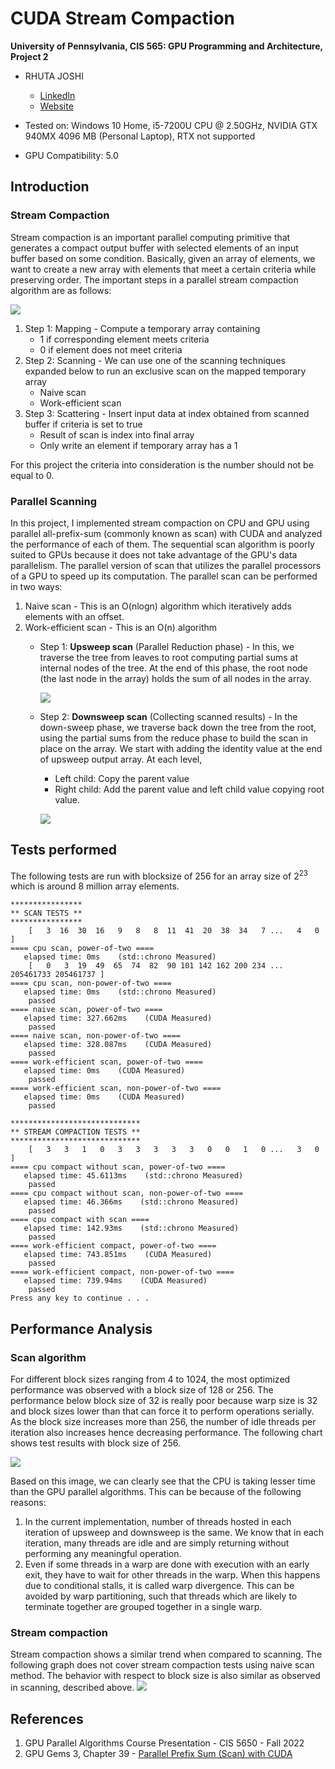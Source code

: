 CUDA Stream Compaction
======================

**University of Pennsylvania, CIS 565: GPU Programming and Architecture, Project 2**

* RHUTA JOSHI
  * [LinkedIn](https://www.linkedin.com/in/rcj9719/)
  * [Website](https://sites.google.com/view/rhuta-joshi)

* Tested on: Windows 10 Home, i5-7200U CPU @ 2.50GHz, NVIDIA GTX 940MX 4096 MB (Personal Laptop), RTX not supported
* GPU Compatibility: 5.0

Introduction
---

### Stream Compaction

Stream compaction is an important parallel computing primitive that generates a compact output buffer with selected elements of an input buffer based on some condition. Basically, given an array of elements, we want to create a new array with elements that meet a certain criteria while preserving order.
The important steps in a parallel stream compaction algorithm are as follows:

![](img/stream-compaction.jpg)

1. Step 1: Mapping - Compute a temporary array containing
    - 1 if corresponding element meets criteria
    - 0 if element does not meet criteria
2. Step 2: Scanning - We can use one of the scanning techniques expanded below to run an exclusive scan on the mapped temporary array
    - Naive scan
    - Work-efficient scan
3. Step 3: Scattering - Insert input data at index obtained from scanned buffer if criteria is set to true
    - Result of scan is index into final array
    - Only write an element if temporary array has a 1

For this project the criteria into consideration is the number should not be equal to 0.

### Parallel Scanning

In this project, I implemented stream compaction on CPU and GPU using parallel all-prefix-sum (commonly known as scan) with CUDA and analyzed the performance of each of them. The sequential scan algorithm is poorly suited to GPUs because it does not take advantage of the GPU's data parallelism. The parallel version of scan that utilizes the parallel processors of a GPU to speed up its computation. The parallel scan can be performed in two ways:

1. Naive scan - This is an O(nlogn) algorithm which iteratively adds elements with an offset.
2. Work-efficient scan - This is an O(n) algorithm
    - Step 1: **Upsweep scan** (Parallel Reduction phase) - In this, we traverse the tree from leaves to root computing partial sums at internal nodes of the tree. At the end of this phase, the root node (the last node in the array) holds the sum of all nodes in the array.

        ![](img/upsweep.jpg)

    - Step 2: **Downsweep scan** (Collecting scanned results) - In the down-sweep phase, we traverse back down the tree from the root, using the partial sums from the reduce phase to build the scan in place on the array. We start with adding the identity value at the end of upsweep output array. At each level,
        - Left child: Copy the parent value
        - Right child: Add the parent value and left child value copying  root value.

        ![](img/downsweep.jpg)


Tests performed
---
The following tests are run with blocksize of 256 for an array size of 2<sup>23</sup> which is around 8 million array elements.
```
****************
** SCAN TESTS **
****************
    [   3  16  30  16   9   8   8  11  41  20  38  34   7 ...   4   0 ]
==== cpu scan, power-of-two ====
   elapsed time: 0ms    (std::chrono Measured)
    [   0   3  19  49  65  74  82  90 101 142 162 200 234 ... 205461733 205461737 ]
==== cpu scan, non-power-of-two ====
   elapsed time: 0ms    (std::chrono Measured)
    passed
==== naive scan, power-of-two ====
   elapsed time: 327.662ms    (CUDA Measured)
    passed
==== naive scan, non-power-of-two ====
   elapsed time: 328.087ms    (CUDA Measured)
    passed
==== work-efficient scan, power-of-two ====
   elapsed time: 0ms    (CUDA Measured)
    passed
==== work-efficient scan, non-power-of-two ====
   elapsed time: 0ms    (CUDA Measured)
    passed

*****************************
** STREAM COMPACTION TESTS **
*****************************
    [   3   3   1   0   3   3   3   3   3   0   0   1   0 ...   3   0 ]
==== cpu compact without scan, power-of-two ====
   elapsed time: 45.6113ms    (std::chrono Measured)
    passed
==== cpu compact without scan, non-power-of-two ====
   elapsed time: 46.366ms    (std::chrono Measured)
    passed
==== cpu compact with scan ====
   elapsed time: 142.93ms    (std::chrono Measured)
    passed
==== work-efficient compact, power-of-two ====
   elapsed time: 743.851ms    (CUDA Measured)
    passed
==== work-efficient compact, non-power-of-two ====
   elapsed time: 739.94ms    (CUDA Measured)
    passed
Press any key to continue . . .
```

Performance Analysis
---
### Scan algorithm

For different block sizes ranging from 4 to 1024, the most optimized performance was observed with a block size of 128 or 256. The performance below block size of 32 is really poor because warp size is 32 and block sizes lower than that can force it to perform operations serially. As the block size increases more than 256, the number of idle threads per iteration also increases hence decreasing performance. The following chart shows test results with block size of 256.

![](img/parallel_scan_performance_analysis.png)

Based on this image, we can clearly see that the CPU is taking lesser time than the GPU parallel algorithms. This can be because of the following reasons:
1. In the current implementation, number of threads hosted in each iteration of upsweep and downsweep is the same. We know that in each iteration, many threads are idle and are simply returning without performing any meaningful operation.
2. Even if some threads in a warp are done with execution with an early exit, they have to wait for other threads in the warp. When this happens due to conditional stalls, it is called warp divergence. This can be avoided by warp partitioning, such that threads which are likely to terminate together are grouped together in a single warp.

### Stream compaction

Stream compaction shows a similar trend when compared to scanning. The following graph does not cover stream compaction tests using naive scan method. The behavior with respect to block size is also similar as observed in scanning, described above. 
![](img/stream_compaction_analysis.png)

References
---
1. GPU Parallel Algorithms Course Presentation - CIS 5650 - Fall 2022
2. GPU Gems 3, Chapter 39 - [Parallel Prefix Sum (Scan) with CUDA](https://developer.nvidia.com/gpugems/GPUGems3/gpugems3_ch39.html)
